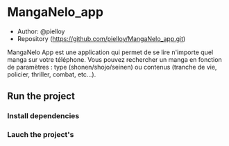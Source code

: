 # MangaNelo_app

* Author: @pielloy
* Repository (https://github.com/pielloy/MangaNelo_app.git)

MangaNelo App est une application qui permet de se lire n'importe quel manga sur votre téléphone. Vous pouvez rechercher un manga en fonction de paramètres : type (shonen/shojo/seinen) ou contenus (tranche de vie, policier, thriller, combat, etc...).

## Run the project

### Install dependencies


### Lauch the project's

